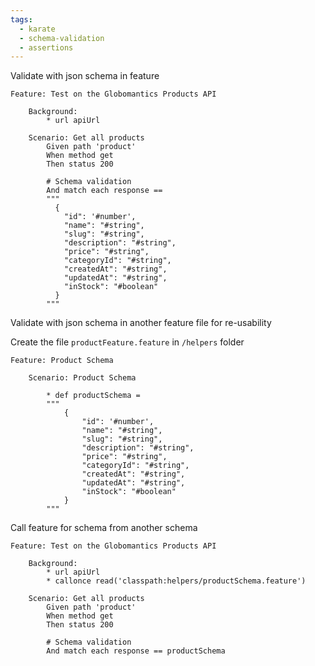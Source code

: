 ```yaml
---
tags:
  - karate
  - schema-validation
  - assertions
---
```

Validate with json schema in feature

```gherkin
Feature: Test on the Globomantics Products API

    Background:
        * url apiUrl

    Scenario: Get all products
        Given path 'product'
        When method get
        Then status 200

        # Schema validation
        And match each response ==
        """
          {
            "id": '#number',
            "name": "#string",
            "slug": "#string",
            "description": "#string",
            "price": "#string",
            "categoryId": "#string",
            "createdAt": "#string",
            "updatedAt": "#string",
            "inStock": "#boolean"
          }
        """

```

Validate with json schema in another feature file for re-usability

Create the file `productFeature.feature` in `/helpers` folder

```gherkin
Feature: Product Schema

    Scenario: Product Schema

        * def productSchema =    
        """
            {
                "id": '#number',
                "name": "#string",
                "slug": "#string",
                "description": "#string",
                "price": "#string",
                "categoryId": "#string",
                "createdAt": "#string",
                "updatedAt": "#string",
                "inStock": "#boolean"
            }
        """
```

Call feature for schema from another schema

```gherkin
Feature: Test on the Globomantics Products API

    Background:
        * url apiUrl
        * callonce read('classpath:helpers/productSchema.feature')

    Scenario: Get all products
        Given path 'product'
        When method get
        Then status 200

        # Schema validation
        And match each response == productSchema

```